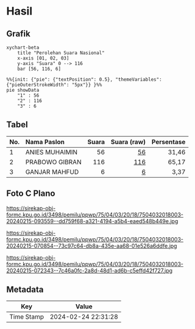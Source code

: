 # Hasil

## Grafik

```mermaid
xychart-beta
    title "Perolehan Suara Nasional"
    x-axis [01, 02, 03]
    y-axis "Suara" 0 --> 116
    bar [56, 116, 6]
```

```mermaid
%%{init: {"pie": {"textPosition": 0.5}, "themeVariables": {"pieOuterStrokeWidth": "5px"}} }%%
pie showData
    "1" : 56
    "2" : 116
    "3" : 6
```

## Tabel

| No. | Nama Paslon    | Suara | Suara (raw) | Persentase |
|:--- |:-------------- | -----:| -----------:| ----------:|
| 1   | ANIES MUHAIMIN | 56    | [56][p-1]   | 31,46      |
| 2   | PRABOWO GIBRAN | 116   | [116][p-2]  | 65,17      |
| 3   | GANJAR MAHFUD  | 6     | [6][p-3]    | 3,37       |


[p-1]: https://github.com/gigit-pemilu/pemilu-2024/blob/main/pilpres/hitung-suara/sub/75-gorontalo/sub/04-pohuwato/sub/03-randangan/sub/2018-sidowonge/sub/003-tps/sub/paslon-1.txt
[p-2]: https://github.com/gigit-pemilu/pemilu-2024/blob/main/pilpres/hitung-suara/sub/75-gorontalo/sub/04-pohuwato/sub/03-randangan/sub/2018-sidowonge/sub/003-tps/sub/paslon-2.txt
[p-3]: https://github.com/gigit-pemilu/pemilu-2024/blob/main/pilpres/hitung-suara/sub/75-gorontalo/sub/04-pohuwato/sub/03-randangan/sub/2018-sidowonge/sub/003-tps/sub/paslon-3.txt

## Foto C Plano

https://sirekap-obj-formc.kpu.go.id/3498/pemilu/ppwp/75/04/03/20/18/7504032018003-20240215-093559--dd759f68-a321-4194-a5b4-eaed548b449e.jpg

https://sirekap-obj-formc.kpu.go.id/3498/pemilu/ppwp/75/04/03/20/18/7504032018003-20240215-070854--73c97c64-db8a-435e-aa68-01e526a6ddfe.jpg

https://sirekap-obj-formc.kpu.go.id/3498/pemilu/ppwp/75/04/03/20/18/7504032018003-20240215-072343--7c46a0fc-2a8d-48d1-ad6b-c5effd42f727.jpg


## Metadata

| Key        | Value               |
| ---------- | ------------------- |
| Time Stamp | 2024-02-24 22:31:28 |



